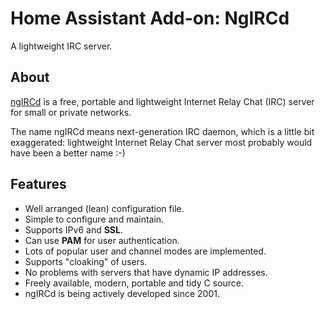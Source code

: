 # Home Assistant Add-on: NgIRCd

A lightweight IRC server.

## About

[ngIRCd](https://github.com/ngircd/ngircd) is a free, portable and lightweight Internet Relay Chat (IRC) server for small or private networks.

The name ngIRCd means next-generation IRC daemon, which is a little bit exaggerated: lightweight Internet Relay Chat server most probably would have been a better name :-)

## Features

- Well arranged (lean) configuration file.
- Simple to configure and maintain.
- Supports IPv6 and **SSL**.
- Can use **PAM** for user authentication.
- Lots of popular user and channel modes are implemented.
- Supports "cloaking" of users.
- No problems with servers that have dynamic IP addresses.
- Freely available, modern, portable and tidy C source.
- ngIRCd is being actively developed since 2001.